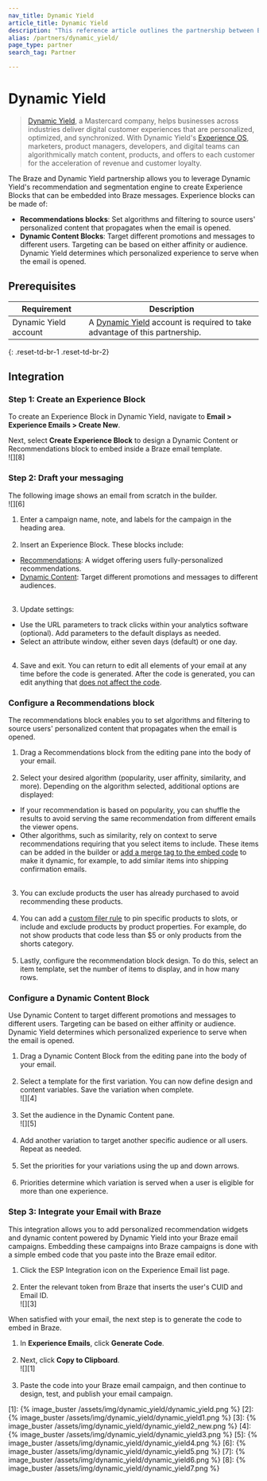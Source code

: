 ```yaml
---
nav_title: Dynamic Yield
article_title: Dynamic Yield
description: "This reference article outlines the partnership between Braze and Dynamic Yield. This partnership allows you to leverage Dynamic Yield's recommendation and segmentation engine to create Experience Blocks that can be embedded into Braze messages."
alias: /partners/dynamic_yield/
page_type: partner
search_tag: Partner

---
```


# Dynamic Yield

> [Dynamic Yield](https://www.dynamicyield.com/), a Mastercard company, helps businesses across industries deliver digital customer experiences that are personalized, optimized, and synchronized. With Dynamic Yield's [Experience OS](http://www.dynamicyield.com/experience-os), marketers, product managers, developers, and digital teams can algorithmically match content, products, and offers to each customer for the acceleration of revenue and customer loyalty.

The Braze and Dynamic Yield partnership allows you to leverage Dynamic Yield's recommendation and segmentation engine to create Experience Blocks that can be embedded into Braze messages. Experience blocks can be made of:
- **Recommendations blocks**: Set algorithms and filtering to source users' personalized content that propagates when the email is opened. 
- **Dynamic Content Blocks**: Target different promotions and messages to different users. Targeting can be based on either affinity or audience. Dynamic Yield determines which personalized experience to serve when the email is opened. 

## Prerequisites

| Requirement | Description |
| ----------- | ----------- |
| Dynamic Yield account | A [Dynamic Yield](https://adm.dynamicyield.com/users/sign_in#/r/dashboard) account is required to take advantage of this partnership. |
{: .reset-td-br-1 .reset-td-br-2}

## Integration

### Step 1: Create an Experience Block

To create an Experience Block in Dynamic Yield, navigate to **Email > Experience Emails > Create New**.

Next, select **Create Experience Block** to design a Dynamic Content or Recommendations block to embed inside a Braze email template.<br>![][8]

### Step 2: Draft your messaging

The following image shows an email from scratch in the builder.<br>![][6]

1. Enter a campaign name, note, and labels for the campaign in the heading area.<br><br>
2. Insert an Experience Block. These blocks include:
  - [Recommendations](#configure-a-recommendations-block): A widget offering users fully-personalized recommendations.
  - [Dynamic Content](#configure-a-dynamic-content-block): Target different promotions and messages to different audiences.<br><br>
3. Update settings:
  - Use the URL parameters to track clicks within your analytics software (optional). Add parameters to the default displays as needed.
  - Select an attribute window, either seven days (default) or one day.<br><br>
4. Save and exit. You can return to edit all elements of your email at any time before the code is generated. After the code is generated, you can edit anything that [does not affect the code](https://support.dynamicyield.com/hc/en-us/articles/4404013832465-Experience-Email#h_01FAZPXB6MH094J1MWS5N86FXH).

### Configure a Recommendations block

The recommendations block enables you to set algorithms and filtering to source users' personalized content that propagates when the email is opened. 

1. Drag a Recommendations block from the editing pane into the body of your email.<br><br>
2. Select your desired algorithm (popularity, user affinity, similarity, and more). Depending on the algorithm selected, additional options are displayed: 
  - If your recommendation is based on popularity, you can shuffle the results to avoid serving the same recommendation from different emails the viewer opens.
  - Other algorithms, such as similarity, rely on context to serve recommendations requiring that you select items to include. These items can be added in the builder or [add a merge tag to the embed code](https://support.dynamicyield.com/hc/en-us/articles/4404013832465-Experience-Email#advanced) to make it dynamic, for example, to add similar items into shipping confirmation emails. <br><br>
3. You can exclude products the user has already purchased to avoid recommending these products.<br><br>
4. You can add a [custom filer rule](https://support.dynamicyield.com/hc/en-us/articles/4404013832465-Experience-Email#h_01FAZP4ZWZX1JJ2SH61MB3HVXD) to pin specific products to slots, or include and exclude products by product properties. For example, do not show products that code less than $5 or only products from the shorts category.<br><br>
5. Lastly, configure the recommendation block design. To do this, select an item template, set the number of items to display, and in how many rows. 

### Configure a Dynamic Content Block
Use Dynamic Content to target different promotions and messages to different users. Targeting can be based on either affinity or audience. Dynamic Yield determines which personalized experience to serve when the email is opened. 

1. Drag a Dynamic Content Block from the editing pane into the body of your email.<br><br> 
2. Select a template for the first variation. You can now define design and content variables. Save the variation when complete. <br>![][4]<br><br> 
3. Set the audience in the Dynamic Content pane.<br>![][5]<br><br> 
4. Add another variation to target another specific audience or all users. Repeat as needed.<br><br> 
5. Set the priorities for your variations using the up and down arrows. <br><br> 
6. Priorities determine which variation is served when a user is eligible for more than one experience.

### Step 3: Integrate your Email with Braze

This integration allows you to add personalized recommendation widgets and dynamic content powered by Dynamic Yield into your Braze email campaigns. Embedding these campaigns into Braze campaigns is done with a simple embed code that you paste into the Braze email editor.

1. Click the ESP Integration icon on the Experience Email list page.<br><br> 
2. Enter the relevant token from Braze that inserts the user's CUID and Email ID.<br>![][3]
  
When satisfied with your email, the next step is to generate the code to embed in Braze.
1. In **Experience Emails**, click **Generate Code**.<br><br> 
2. Next, click **Copy to Clipboard**.<br>![][1]<br><br> 
3. Paste the code into your Braze email campaign, and then continue to design, test, and publish your email campaign.


[1]: {% image_buster /assets/img/dynamic_yield/dynamic_yield.png %}
[2]: {% image_buster /assets/img/dynamic_yield/dynamic_yield1.png %}
[3]: {% image_buster /assets/img/dynamic_yield/dynamic_yield2_new.png %}
[4]: {% image_buster /assets/img/dynamic_yield/dynamic_yield3.png %}
[5]: {% image_buster /assets/img/dynamic_yield/dynamic_yield4.png %}
[6]: {% image_buster /assets/img/dynamic_yield/dynamic_yield5.png %}
[7]: {% image_buster /assets/img/dynamic_yield/dynamic_yield6.png %}
[8]: {% image_buster /assets/img/dynamic_yield/dynamic_yield7.png %}
